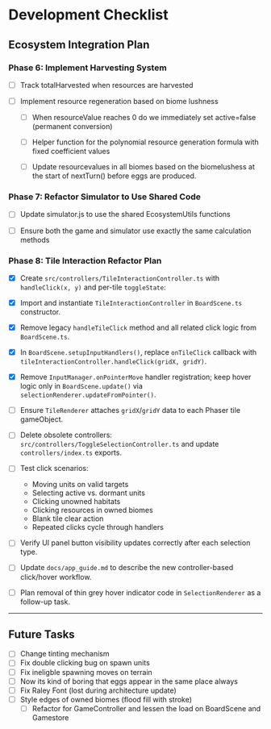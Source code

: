 # Development Checklist

## Ecosystem Integration Plan

### Phase 6: Implement Harvesting System
  - [ ] Track totalHarvested when resources are harvested

- [ ] Implement resource regeneration based on biome lushness
  - [ ] When resourceValue reaches 0 do we immediately set active=false (permanent conversion)
  - [ ] Helper function for the polynomial resource generation formula with fixed coefficient values
  - [ ] Update resourcevalues in all biomes based on the biomelushess at the start of  nextTurn() before eggs are produced.


### Phase 7: Refactor Simulator to Use Shared Code
- [ ] Update simulator.js to use the shared EcosystemUtils functions
- [ ] Ensure both the game and simulator use exactly the same calculation methods


### Phase 8: Tile Interaction Refactor Plan
- [x] Create `src/controllers/TileInteractionController.ts` with `handleClick(x, y)` and per-tile `toggleState`:
- [x] Import and instantiate `TileInteractionController` in `BoardScene.ts` constructor.
- [x] Remove legacy `handleTileClick` method and all related click logic from `BoardScene.ts`.
- [x] In `BoardScene.setupInputHandlers()`, replace `onTileClick` callback with `tileInteractionController.handleClick(gridX, gridY)`.
- [x] Remove `InputManager.onPointerMove` handler registration; keep hover logic only in `BoardScene.update()` via `selectionRenderer.updateFromPointer()`.
- [ ] Ensure `TileRenderer` attaches `gridX`/`gridY` data to each Phaser tile gameObject.
- [ ] Delete obsolete controllers: `src/controllers/ToggleSelectionController.ts` and update `controllers/index.ts` exports.
- [ ] Test click scenarios:
  - Moving units on valid targets
  - Selecting active vs. dormant units
  - Clicking unowned habitats
  - Clicking resources in owned biomes
  - Blank tile clear action
  - Repeated clicks cycle through handlers
- [ ] Verify UI panel button visibility updates correctly after each selection type.
- [ ] Update `docs/app_guide.md` to describe the new controller-based click/hover workflow.
- [ ] Plan removal of thin grey hover indicator code in `SelectionRenderer` as a follow-up task.


---------------

## Future Tasks
- [ ] Change tinting mechanism
- [ ] Fix double clicking bug on spawn units
- [ ] Fix ineligble spawning moves on terrain
- [ ] Now its kind of boring that eggs appear in the same place always
- [ ] Fix Raley Font (lost during architecture update)
- [ ] Style edges of owned biomes (flood fill with stroke)
  - [ ] Refactor for GameController and lessen the load on BoardScene and Gamestore
